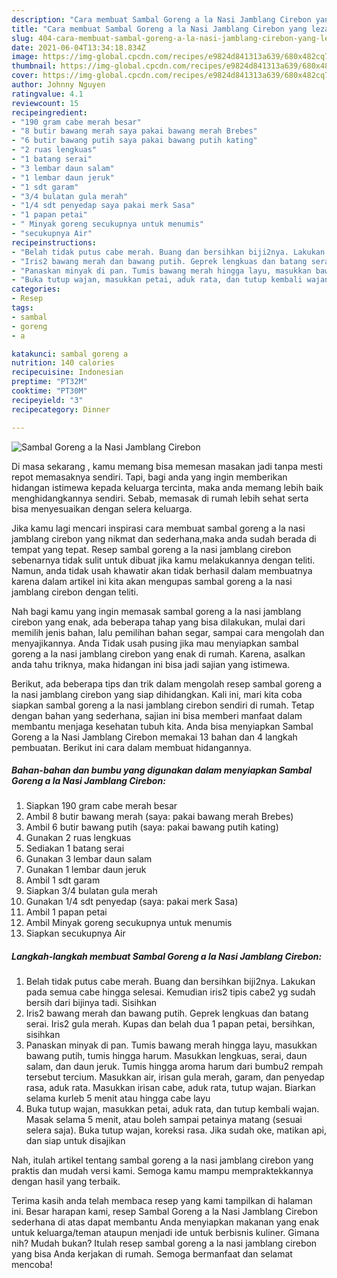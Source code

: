 ```yaml
---
description: "Cara membuat Sambal Goreng a la Nasi Jamblang Cirebon yang lezat dan Mudah Dibuat"
title: "Cara membuat Sambal Goreng a la Nasi Jamblang Cirebon yang lezat dan Mudah Dibuat"
slug: 404-cara-membuat-sambal-goreng-a-la-nasi-jamblang-cirebon-yang-lezat-dan-mudah-dibuat
date: 2021-06-04T13:34:18.834Z
image: https://img-global.cpcdn.com/recipes/e9824d841313a639/680x482cq70/sambal-goreng-a-la-nasi-jamblang-cirebon-foto-resep-utama.jpg
thumbnail: https://img-global.cpcdn.com/recipes/e9824d841313a639/680x482cq70/sambal-goreng-a-la-nasi-jamblang-cirebon-foto-resep-utama.jpg
cover: https://img-global.cpcdn.com/recipes/e9824d841313a639/680x482cq70/sambal-goreng-a-la-nasi-jamblang-cirebon-foto-resep-utama.jpg
author: Johnny Nguyen
ratingvalue: 4.1
reviewcount: 15
recipeingredient:
- "190 gram cabe merah besar"
- "8 butir bawang merah saya pakai bawang merah Brebes"
- "6 butir bawang putih saya pakai bawang putih kating"
- "2 ruas lengkuas"
- "1 batang serai"
- "3 lembar daun salam"
- "1 lembar daun jeruk"
- "1 sdt garam"
- "3/4 bulatan gula merah"
- "1/4 sdt penyedap saya pakai merk Sasa"
- "1 papan petai"
- " Minyak goreng secukupnya untuk menumis"
- "secukupnya Air"
recipeinstructions:
- "Belah tidak putus cabe merah. Buang dan bersihkan biji2nya. Lakukan pada semua cabe hingga selesai. Kemudian iris2 tipis cabe2 yg sudah bersih dari bijinya tadi. Sisihkan"
- "Iris2 bawang merah dan bawang putih. Geprek lengkuas dan batang serai. Iris2 gula merah. Kupas dan belah dua 1 papan petai, bersihkan, sisihkan"
- "Panaskan minyak di pan. Tumis bawang merah hingga layu, masukkan bawang putih, tumis hingga harum. Masukkan lengkuas, serai, daun salam, dan daun jeruk. Tumis hingga aroma harum dari bumbu2 rempah tersebut tercium. Masukkan air, irisan gula merah, garam, dan penyedap rasa, aduk rata. Masukkan irisan cabe, aduk rata, tutup wajan. Biarkan selama kurleb 5 menit atau hingga cabe layu"
- "Buka tutup wajan, masukkan petai, aduk rata, dan tutup kembali wajan. Masak selama 5 menit, atau boleh sampai petainya matang (sesuai selera saja). Buka tutup wajan, koreksi rasa. Jika sudah oke, matikan api, dan siap untuk disajikan"
categories:
- Resep
tags:
- sambal
- goreng
- a

katakunci: sambal goreng a 
nutrition: 140 calories
recipecuisine: Indonesian
preptime: "PT32M"
cooktime: "PT30M"
recipeyield: "3"
recipecategory: Dinner

---
```



![Sambal Goreng a la Nasi Jamblang Cirebon](https://img-global.cpcdn.com/recipes/e9824d841313a639/680x482cq70/sambal-goreng-a-la-nasi-jamblang-cirebon-foto-resep-utama.jpg)

Di masa  sekarang , kamu memang bisa memesan masakan jadi tanpa mesti repot memasaknya sendiri. Tapi, bagi anda yang ingin memberikan hidangan istimewa kepada keluarga tercinta, maka anda memang lebih baik menghidangkannya sendiri. Sebab, memasak di rumah lebih sehat serta bisa menyesuaikan dengan selera keluarga.

Jika kamu lagi mencari inspirasi cara membuat sambal goreng a la nasi jamblang cirebon yang nikmat dan sederhana,maka anda sudah berada di tempat yang tepat. Resep sambal goreng a la nasi jamblang cirebon  sebenarnya tidak sulit untuk dibuat jika kamu melakukannya dengan teliti. Namun, anda tidak usah khawatir akan tidak berhasil dalam membuatnya 
karena dalam artikel ini kita akan mengupas sambal goreng a la nasi jamblang cirebon dengan teliti.  



Nah bagi kamu yang ingin memasak sambal goreng a la nasi jamblang cirebon yang enak, ada beberapa tahap yang bisa dilakukan, mulai dari memilih jenis bahan, lalu pemilihan bahan segar, sampai cara mengolah dan menyajikannya. Anda Tidak usah pusing jika mau menyiapkan sambal goreng a la nasi jamblang cirebon yang enak di rumah. Karena, asalkan anda  tahu triknya, maka hidangan ini bisa jadi sajian yang istimewa.

Berikut, ada beberapa tips dan trik dalam mengolah resep sambal goreng a la nasi jamblang cirebon yang siap dihidangkan. Kali ini, mari kita coba siapkan sambal goreng a la nasi jamblang cirebon sendiri di rumah. Tetap dengan bahan yang sederhana, sajian ini bisa memberi manfaat dalam membantu menjaga kesehatan tubuh kita. Anda bisa menyiapkan Sambal Goreng a la Nasi Jamblang Cirebon memakai 13 bahan dan 4 langkah pembuatan. Berikut ini cara dalam membuat hidangannya.

<!--inarticleads1-->

##### Bahan-bahan dan bumbu yang digunakan dalam menyiapkan Sambal Goreng a la Nasi Jamblang Cirebon:

1. Siapkan 190 gram cabe merah besar
1. Ambil 8 butir bawang merah (saya: pakai bawang merah Brebes)
1. Ambil 6 butir bawang putih (saya: pakai bawang putih kating)
1. Gunakan 2 ruas lengkuas
1. Sediakan 1 batang serai
1. Gunakan 3 lembar daun salam
1. Gunakan 1 lembar daun jeruk
1. Ambil 1 sdt garam
1. Siapkan 3/4 bulatan gula merah
1. Gunakan 1/4 sdt penyedap (saya: pakai merk Sasa)
1. Ambil 1 papan petai
1. Ambil  Minyak goreng secukupnya untuk menumis
1. Siapkan secukupnya Air




<!--inarticleads2-->

##### Langkah-langkah membuat Sambal Goreng a la Nasi Jamblang Cirebon:

1. Belah tidak putus cabe merah. Buang dan bersihkan biji2nya. Lakukan pada semua cabe hingga selesai. Kemudian iris2 tipis cabe2 yg sudah bersih dari bijinya tadi. Sisihkan
1. Iris2 bawang merah dan bawang putih. Geprek lengkuas dan batang serai. Iris2 gula merah. Kupas dan belah dua 1 papan petai, bersihkan, sisihkan
1. Panaskan minyak di pan. Tumis bawang merah hingga layu, masukkan bawang putih, tumis hingga harum. Masukkan lengkuas, serai, daun salam, dan daun jeruk. Tumis hingga aroma harum dari bumbu2 rempah tersebut tercium. Masukkan air, irisan gula merah, garam, dan penyedap rasa, aduk rata. Masukkan irisan cabe, aduk rata, tutup wajan. Biarkan selama kurleb 5 menit atau hingga cabe layu
1. Buka tutup wajan, masukkan petai, aduk rata, dan tutup kembali wajan. Masak selama 5 menit, atau boleh sampai petainya matang (sesuai selera saja). Buka tutup wajan, koreksi rasa. Jika sudah oke, matikan api, dan siap untuk disajikan




Nah, itulah artikel tentang  sambal goreng a la nasi jamblang cirebon  yang praktis dan mudah versi kami. Semoga kamu mampu mempraktekkannya dengan hasil yang terbaik. 

Terima kasih anda telah membaca resep yang kami tampilkan di halaman ini. Besar harapan kami, resep  Sambal Goreng a la Nasi Jamblang Cirebon sederhana di atas dapat membantu Anda menyiapkan makanan yang enak untuk keluarga/teman ataupun menjadi ide untuk berbisnis kuliner. Gimana nih? Mudah bukan? Itulah resep sambal goreng a la nasi jamblang cirebon yang bisa Anda kerjakan di rumah. Semoga bermanfaat dan selamat mencoba!

